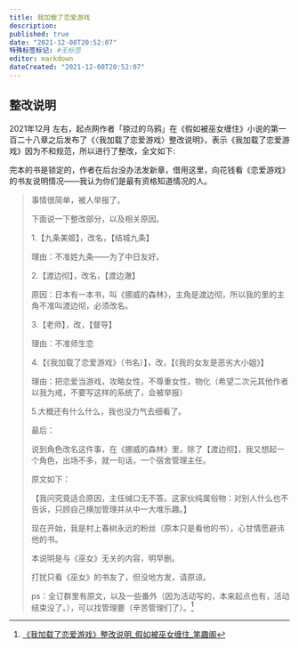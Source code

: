 ```yaml
---
title: 我加载了恋爱游戏
description:
published: true
date: "2021-12-08T20:52:07"
特殊标签标记: #无标签
editor: markdown
dateCreated: "2021-12-08T20:52:07"
---
```


## 整改说明

2021年12月 左右，起点网作者「掠过的乌鸦」在《假如被巫女缠住》小说的第一百二十八章之后发布了《〈我加载了恋爱游戏〉整改说明》，表示《我加载了恋爱游戏》因为不和规范，所以进行了整改，全文如下:

完本的书是锁定的，作者在后台没办法发新章，借用这里，向花钱看《恋爱游戏》的书友说明情况——我认为你们是最有资格知道情况的人。

> 事情很简单，被人举报了。
>
> 下面说一下整改部分，以及相关原因。
>
> 1.【九条美姬】，改名，【结城九条】
>
> 理由：不准姓九条——为了中日友好。
>
> 2.【渡边彻】，改名，【渡边澈】
>
> 原因：日本有一本书，叫《挪威的森林》，主角是渡边彻，所以我的里的主角不准叫渡边彻，必须改名。
>
> 3.【老师】，改，【督导】
>
> 理由：不准师生恋
>
> 4.【《我加载了恋爱游戏》（书名）】，改，【《我的女友是恶劣大小姐》】
>
> 理由：把恋爱当游戏，攻略女性，不尊重女性，物化（希望二次元其他作者以我为戒，不要写这样的系统了，会被举报）
>
> 5.大概还有什么什么，我也没力气去细看了。
>
> 最后：
>
> 说到角色改名这件事，在《挪威的森林》里，除了【渡边彻】，我又想起一个角色，出场不多，就一句话，一个宿舍管理主任。
>
> 原文如下：
>
> 【我问究竟适合原因，主任缄口无不答。这家伙纯属俗物：对别人什么也不告诉，只顾自己横加管理并从中一大堆乐趣。】
>
> 现在开始，我是村上春树永远的粉丝（原本只是看他的书），心甘情愿避讳他的书。
>
> 本说明是与《巫女》无关的内容，明早删。
>
> 打扰只看《巫女》的书友了，但没地方发，请原谅。
>
> ps：全订群里有原文，以及一些番外（因为活动写的，本来起点也有，活动结束没了。），可以找管理要（辛苦管理们了）。[^2869]

[^2869]: [《我加载了恋爱游戏》整改说明_假如被巫女缠住_笔趣阁](https://web.archive.org/web/20211208022756/http://www.guibuyuy.org/56/56375/28696680.html)
